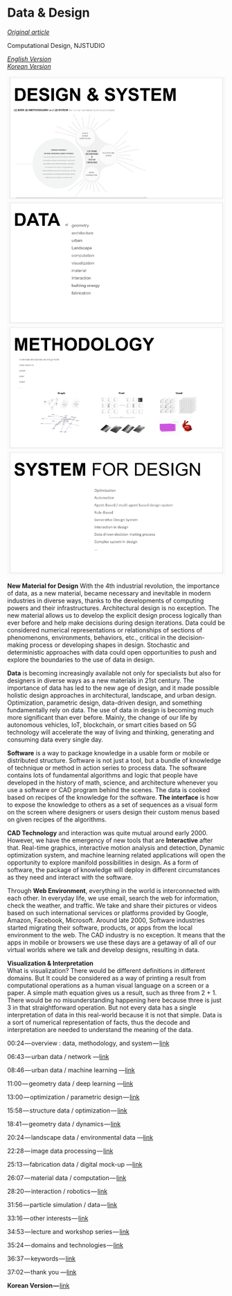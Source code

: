 
# Data & Design

[_Original article_](https://nj-namju.medium.com/data-design-c21457dc8dc)

Computational Design, NJSTUDIO

[_English Version_](https://www.youtube.com/watch?v=VC-cLerlm4s&t=1s)  
[_Korean Version_](https://www.youtube.com/watch?v=7HwlZaJrTEI&t=626s) 

![](./img/LectureDataDesignComputationalDesign_01.png)
![](./img/LectureDataDesignComputationalDesign_02.png)
![](./img/LectureDataDesignComputationalDesign_03.png)
![](./img/LectureDataDesignComputationalDesign_04.png)

**New Material for Design**
With the 4th industrial revolution, the importance of data, as a new material, became necessary and inevitable in modern industries in diverse ways, thanks to the developments of computing powers and their infrastructures. Architectural design is no exception. The new material allows us to develop the explicit design process logically than ever before and help make decisions during design iterations. Data could be considered numerical representations or relationships of sections of phenomenons, environments, behaviors, etc., critical in the decision-making process or developing shapes in design. Stochastic and deterministic approaches with data could open opportunities to push and explore the boundaries to the use of data in design.

**Data** is becoming increasingly available not only for specialists but also for designers in diverse ways as a new materials in 21st century. The importance of data has led to the new age of design, and it made possible holistic design approaches in architectural, landscape, and urban design. Optimization, parametric design, data-driven design, and something fundamentally rely on data. The use of data in design is becoming much more significant than ever before. Mainly, the change of our life by autonomous vehicles, IoT, blockchain, or smart cities based on 5G technology will accelerate the way of living and thinking, generating and consuming data every single day.

**Software** is a way to package knowledge in a usable form or mobile or distributed structure. Software is not just a tool, but a bundle of knowledge of technique or method in action series to process data. The software contains lots of fundamental algorithms and logic that people have developed in the history of math, science, and architecture whenever you use a software or CAD program behind the scenes. The data is cooked based on recipes of the knowledge for the software. **The interface** is how to expose the knowledge to others as a set of sequences as a visual form on the screen where designers or users design their custom menus based on given recipes of the algorithms.

**CAD Technology** and interaction was quite mutual around early 2000. However, we have the emergency of new tools that are **Interactive** after that. Real-time graphics, interactive motion analysis and detection, Dynamic optimization system, and machine learning related applications will open the opportunity to explore manifold possibilities in design. As a form of software, the package of knowledge will deploy in different circumstances as they need and interact with the software.

Through **Web Environment**, everything in the world is interconnected with each other. In everyday life, we use email, search the web for information, check the weather, and traffic. We take and share their pictures or videos based on such international services or platforms provided by Google, Amazon, Facebook, Microsoft. Around late 2000, Software industries started migrating their software, products, or apps from the local environment to the web. The CAD industry is no exception. It means that the apps in mobile or browsers we use these days are a getaway of all of our virtual worlds where we talk and develop designs, resulting in data.

**Visualization & Interpretation**  
What is visualization? There would be different definitions in different domains. But It could be considered as a way of printing a result from computational operations as a human visual language on a screen or a paper. A simple math equation gives us a result, such as three from 2 + 1. There would be no misunderstanding happening here because three is just 3 in that straightforward operation. But not every data has a single interpretation of data in this real-world because it is not that simple. Data is a sort of numerical representation of facts, thus the decode and interpretation are needed to understand the meaning of the data.

00:24 — overview : data, methodology, and system — [link](https://youtu.be/VC-cLerlm4s?t=24)

06:43 — urban data / network —[link](https://youtu.be/VC-cLerlm4s?t=403)

08:46 — urban data / machine learning —[link](https://youtu.be/VC-cLerlm4s?t=526)

11:00 — geometry data / deep learning —[link](https://youtu.be/VC-cLerlm4s?t=660)

13:00 — optimization / parametric design — [link](https://youtu.be/VC-cLerlm4s?t=770)

15:58 — structure data / optimization — [link](https://youtu.be/VC-cLerlm4s?t=958)

18:41 — geometry data / dynamics — [link](https://youtu.be/VC-cLerlm4s?t=1121)

20:24 — landscape data / environmental data —[link](https://youtu.be/VC-cLerlm4s?t=1224)

22:28 — image data processing — [link](https://youtu.be/VC-cLerlm4s?t=1348)

25:13 — fabrication data / digital mock-up —[link](https://youtu.be/VC-cLerlm4s?t=1513)

26:07 — material data / computation — [link](https://youtu.be/VC-cLerlm4s?t=1567)

28:20 — interaction / robotics — [link](https://youtu.be/VC-cLerlm4s?t=1700)

31:56 — particle simulation / data — [link](https://youtu.be/VC-cLerlm4s?t=1916)

33:16 — other interests — [link](https://youtu.be/VC-cLerlm4s?t=1997)

34:53 — lecture and workshop series — [link](https://youtu.be/VC-cLerlm4s?t=2093)

35:24 — domains and technologies — [link](https://youtu.be/VC-cLerlm4s?t=2124)

36:37 — keywords — [link](https://youtu.be/VC-cLerlm4s?t=2197)

37:02 — thank you —[link](https://youtu.be/VC-cLerlm4s?t=2222)

**Korean Version —** [link](https://brunch.co.kr/@njnamju/88)